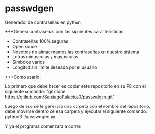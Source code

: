 # passwdgen
Generador de contraseñas en python

+++Genera contraseñas con las siguientes caracteristicas:
- Contraseñas 100% seguras
- Open souce
- Nosotros no almacenamos las contraseñas en nuestro sistema
- Letras minusculas y mayusculas
- Simbolos varios
- Longitud sin limite deseada por el usuario

+++Como usarlo:

Lo primero que debe hacer es copiar este repositorio en su PC con el siguiente comando: 
"git clone https://github.com/SantiagoPalacios0/passwdgen.git"

Luego de eso se le generara una carpeta con el nombre del repositorio, debe moverse dentro de esa carpeta y ejecutar el siguiente comando: 
python3 ./passwdgen.py

Y ya el programa comenzara a correr.
